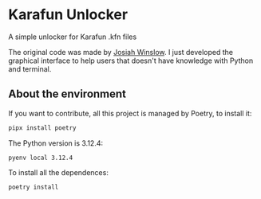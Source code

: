 # Karafun Unlocker
A simple unlocker for Karafun .kfn files

The original code was made by [Josiah Winslow](https://github.com/WinslowJosiah).
I just developed the graphical interface to help users that doesn't have knowledge with Python and terminal.

## About the environment

If you want to contribute, all this project is managed by Poetry, to install it:
```bash
pipx install poetry
```

The Python version is 3.12.4:
```
pyenv local 3.12.4
```

To install all the dependences:
```bash
poetry install
```


